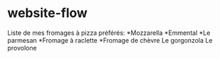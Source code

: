 # website-flow
Liste de mes fromages à pizza préférés:
*Mozzarella
*Emmental
*Le parmesan
*Fromage à raclette
*Fromage de chèvre
Le gorgonzola
Le provolone
